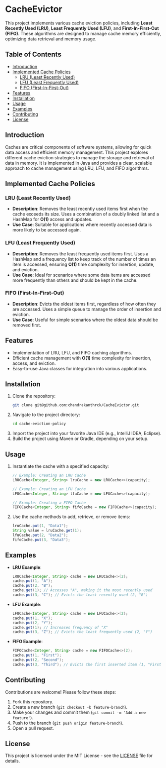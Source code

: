 # CacheEvictor

This project implements various cache eviction policies, including **Least Recently Used (LRU)**, **Least Frequently Used (LFU)**, and **First-In-First-Out (FIFO)**. These algorithms are designed to manage cache memory efficiently, optimizing data retrieval and memory usage.

## Table of Contents

- [Introduction](#introduction)
- [Implemented Cache Policies](#implemented-cache-policies)
  - [LRU (Least Recently Used)](#lru-least-recently-used)
  - [LFU (Least Frequently Used)](#lfu-least-frequently-used)
  - [FIFO (First-In-First-Out)](#fifo-first-in-first-out)
- [Features](#features)
- [Installation](#installation)
- [Usage](#usage)
- [Examples](#examples)
- [Contributing](#contributing)
- [License](#license)

## Introduction

Caches are critical components of software systems, allowing for quick data access and efficient memory management. This project explores different cache eviction strategies to manage the storage and retrieval of data in memory. It is implemented in Java and provides a clear, scalable approach to cache management using LRU, LFU, and FIFO algorithms.

## Implemented Cache Policies

### LRU (Least Recently Used)
- **Description**: Removes the least recently used items first when the cache exceeds its size. Uses a combination of a doubly linked list and a HashMap for **O(1)** access and updates.
- **Use Case**: Suitable for applications where recently accessed data is more likely to be accessed again.

### LFU (Least Frequently Used)
- **Description**: Removes the least frequently used items first. Uses a HashMap and a frequency list to keep track of the number of times an item is accessed, ensuring **O(1)** time complexity for insertion, update, and eviction.
- **Use Case**: Ideal for scenarios where some data items are accessed more frequently than others and should be kept in the cache.

### FIFO (First-In-First-Out)
- **Description**: Evicts the oldest items first, regardless of how often they are accessed. Uses a simple queue to manage the order of insertion and eviction.
- **Use Case**: Useful for simple scenarios where the oldest data should be removed first.

## Features

- Implementation of LRU, LFU, and FIFO caching algorithms.
- Efficient cache management with **O(1)** time complexity for insertion, access, and eviction.
- Easy-to-use Java classes for integration into various applications.

## Installation

1. Clone the repository:
    ```bash
    git clone git@github.com:chandrakanthrck/CacheEvictor.git
    ```
2. Navigate to the project directory:
    ```bash
    cd cache-eviction-policy
    ```
3. Import the project into your favorite Java IDE (e.g., IntelliJ IDEA, Eclipse).
4. Build the project using Maven or Gradle, depending on your setup.

## Usage

1. Instantiate the cache with a specified capacity:
    ```java
    // Example: Creating an LRU Cache
    LRUCache<Integer, String> lruCache = new LRUCache<>(capacity);
    
    // Example: Creating an LFU Cache
    LFUCache<Integer, String> lfuCache = new LFUCache<>(capacity);
    
    // Example: Creating a FIFO Cache
    FIFOCache<Integer, String> fifoCache = new FIFOCache<>(capacity);
    ```

2. Use the cache methods to add, retrieve, or remove items:
    ```java
    lruCache.put(1, "Data1");
    String value = lruCache.get(1);
    lfuCache.put(2, "Data2");
    fifoCache.put(3, "Data3");
    ```

## Examples

- **LRU Example**:
    ```java
    LRUCache<Integer, String> cache = new LRUCache<>(2);
    cache.put(1, "A");
    cache.put(2, "B");
    cache.get(1); // Accesses "A", making it the most recently used
    cache.put(3, "C"); // Evicts the least recently used (2, "B")
    ```

- **LFU Example**:
    ```java
    LFUCache<Integer, String> cache = new LFUCache<>(2);
    cache.put(1, "X");
    cache.put(2, "Y");
    cache.get(1); // Increases frequency of "X"
    cache.put(3, "Z"); // Evicts the least frequently used (2, "Y")
    ```

- **FIFO Example**:
    ```java
    FIFOCache<Integer, String> cache = new FIFOCache<>(2);
    cache.put(1, "First");
    cache.put(2, "Second");
    cache.put(3, "Third"); // Evicts the first inserted item (1, "First")
    ```

## Contributing

Contributions are welcome! Please follow these steps:

1. Fork this repository.
2. Create a new branch (`git checkout -b feature-branch`).
3. Make your changes and commit them (`git commit -m 'Add a new feature'`).
4. Push to the branch (`git push origin feature-branch`).
5. Open a pull request.

## License

This project is licensed under the MIT License - see the [LICENSE](LICENSE) file for details.
